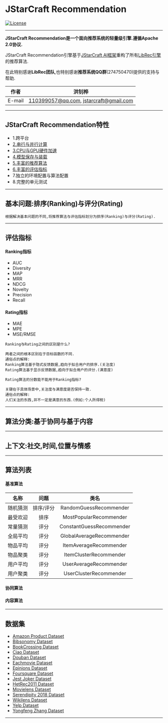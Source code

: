 JStarCraft Recommendation
==========

[![License](https://img.shields.io/badge/license-Apache%202-4EB1BA.svg)](https://www.apache.org/licenses/LICENSE-2.0.html)

*****

**JStarCraft Recommendation是一个面向推荐系统的轻量级引擎.遵循Apache 2.0协议.**

JStarCraft Recommendation引擎基于[JStarCraft AI框架](https://github.com/HongZhaoHua/jstarcraft-ai-1.0)重构了所有[LibRec引擎](https://github.com/guoguibing/librec)的推荐算法.

在此特别感谢**LibRec团队**,也特别感谢**推荐系统QQ群**(274750470)提供的支持与帮助.

|作者|洪钊桦|
|---|---
|E-mail|110399057@qq.com, jstarcraft@gmail.com

*****

## JStarCraft Recommendation特性

* 1.跨平台
* [2.串行与并行计算](https://github.com/HongZhaoHua/jstarcraft-ai-1.0)
* [3.CPU与GPU硬件加速](https://github.com/HongZhaoHua/jstarcraft-ai-1.0)
* [4.模型保存与装载](https://github.com/HongZhaoHua/jstarcraft-ai-1.0)
* [5.丰富的推荐算法](#算法列表)
* [6.丰富的评估指标](#评估指标)
* 7.独立的环境配置与算法配置
* 8.完整的单元测试

*****

## 基本问题:排序(Ranking)与评分(Rating)

```
根据解决基本问题的不同,将推荐算法与评估指标划分为排序(Ranking)与评分(Rating).
```

*****

## 评估指标

#### Ranking指标
- AUC
- Diversity
- MAP
- MRR
- NDCG
- Novelty
- Precision
- Recall

#### Rating指标
- MAE
- MPE
- MSE/RMSE

```
Ranking与Rating之间的区别是什么?

两者之间的根本区别在于目标函数的不同.
通俗点的解释:
Ranking算法基于隐式反馈数据,趋向于拟合用户的排序.(关注度)
Rating算法基于显示反馈数据,趋向于拟合用户的评分.(满意度)
```

```
Rating算法的分数能不能用于Ranking指标?

关键在于具体场景中,关注度与满意度是否保持一致.
通俗点的解释:
人们关注的东西,并不一定是满意的东西.(例如:个人所得税)
```

*****

## 算法分类:基于协同与基于内容

*****

## 上下文:社交,时间,位置与情感

*****

## 算法列表

#### 基准算法

| 名称 | 问题 | 类名 |
| :----: | :----: | :----: |
| 随机猜测 | 排序/评分 | RandomGuessRecommender |
| 最受欢迎 | 排序 | MostPopularRecommender |
| 常量猜测 | 评分 | ConstantGuessRecommender |
| 全局平均 | 评分 | GlobalAverageRecommender |
| 物品平均 | 评分 | ItemAverageRecommender |
| 物品聚类 | 评分 | ItemClusterRecommender |
| 用户平均 | 评分 | UserAverageRecommender |
| 用户聚类 | 评分 | UserClusterRecommender |

#### 协同算法



#### 内容算法



*****

## 数据集

* [Amazon Product Dataset](http://jmcauley.ucsd.edu/data/amazon/)
* [Bibsonomy Dataset](https://www.kde.cs.uni-kassel.de/wp-content/uploads/bibsonomy/)
* [BookCrossing Dataset](https://grouplens.org/datasets/book-crossing/)
* [Ciao Dataset](https://www.cse.msu.edu/~tangjili/datasetcode/truststudy.htm)
* [Douban Dataset](http://smiles.xjtu.edu.cn/Download/Download_Douban.html)
* [Eachmovie Dataset](https://grouplens.org/datasets/eachmovie/)
* [Epinions Dataset](http://www.trustlet.org/epinions.html)
* [Foursquare Dataset](https://sites.google.com/site/yangdingqi/home/foursquare-dataset)
* [Jest Joker Dataset](https://grouplens.org/datasets/jester/)
* [HetRec2011 Dataset](https://grouplens.org/datasets/hetrec-2011/)
* [Movielens Dataset](https://grouplens.org/datasets/movielens/)
* [Serendipity 2018 Dataset](https://grouplens.org/datasets/serendipity-2018/)
* [Wikilens Dataset](https://grouplens.org/datasets/wikilens/)
* [Yelp Dataset](https://www.yelp.com/dataset)
* [Yongfeng Zhang Dataset](http://yongfeng.me/dataset/)

*****
